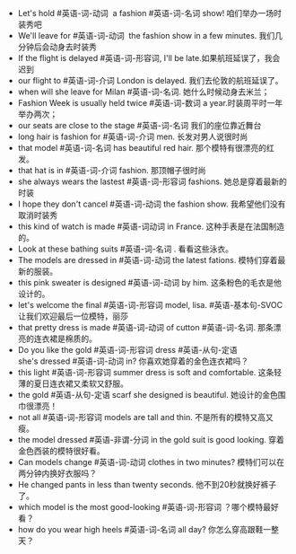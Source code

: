 - Let's hold #英语-词-动词  a fashion #英语-词-名词 show! 咱们举办一场时装秀吧
- We'll leave for #英语-词-动词  the fashion show in a few minutes. 我们几分钟后会动身去时装秀
- If the flight is delayed #英语-词-形容词, I'll be late.如果航班延误了，我会迟到
- our flight to #英语-词-介词 London is delayed. 我们去伦敦的航班延误了。
- when will she leave for Milan #英语-词-名词. 她什么时候动身去米兰；
- Fashion Week is usually held twice #英语-词-数词 a year.时装周平时一年举办两次；
- our seats are close to the stage #英语-词-名词 我们的座位靠近舞台
- long hair is fashion for #英语-词-介词  men. 长发对男人说很时尚
- that model #英语-词-名词  has beautiful red hair. 那个模特有很漂亮的红发。
- that hat is in #英语-词-介词  fashion. 那顶帽子很时尚
- she always wears the lastest #英语-词-形容词  fashions. 她总是穿着最新的时装
- I hope they don't cancel #英语-词-动词  the fashion show. 我希望他们没有取消时装秀
- this kind of watch is made #英语-词动词 in France. 这种手表是在法国制造的。
- Look at these bathing suits #英语-词-名词 . 看看这些泳衣。
- The models are dressed in #英语-词-动词 the latest fations. 模特们穿着最新的服装。
- this pink sweater is designed #英语-词-动词 by him. 这条粉色的毛衣是他设计的。
- let's welcome the final #英语-词-形容词 model, lisa. #英语-基本句-SVOC 让我们欢迎最后一位模特，丽莎
- that pretty dress is made #英语-词-动词 of cutton #英语-词-名词. 那条漂亮的连衣裙是棉质的。
- Do you like the gold #英语-词-形容词 dress #英语-从句-定语 she's dressed #英语-词-动词 in? 你喜欢她穿着的金色连衣裙吗？
- this light #英语-词-形容词 summer dress is soft and comfortable. 这条轻薄的夏日连衣裙又柔软又舒服。
- the gold #英语-从句-定语 scarf she designed is beautiful. 她设计的金色围巾很漂亮！
- not all #英语-词-形容词 models are tall and thin. 不是所有的模特又高又瘦。
- the model dressed #英语-非谓-分词  in the gold suit is good looking. 穿着金色西装的模特很好看。
- Can models change #英语-词-动词 clothes in two minutes? 模特们可以在两分钟内换好衣服吗？
- He changed pants in less than twenty seconds. 他不到20秒就换好裤子了。
- which model is the most good-looking #英语-词-形容词 ？哪个模特最好看？
- how do you wear high heels #英语-词-名词 all day? 你怎么穿高跟鞋一整天？
 
